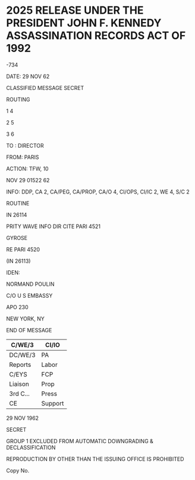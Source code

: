 # 2025 RELEASE UNDER THE PRESIDENT JOHN F. KENNEDY ASSASSINATION RECORDS ACT OF 1992

-734

DATE: 29 NOV 62

CLASSIFIED MESSAGE
SECRET

ROUTING

1
4

2
5

3
6

TO : DIRECTOR

FROM: PARIS

ACTION: TFW, 10

NOV 29 01522 62

INFO: DDP, CA 2, CA/PEG, CA/PROP, CA/O 4, CI/OPS, CI/IC 2,
WE 4, S/C 2

ROUTINE

IN 26114

PRITY WAVE INFO DIR CITE PARI 4521

GYROSE

RE PARI 4520

(IN 26113)

IDEN:

NORMAND POULIN

C/O U S EMBASSY

APO 230

NEW YORK, NY

END OF MESSAGE

| C/WE/3   | CI/IO   |
| -------- | ------- |
| DC/WE/3  | PA      |
| Reports  | Labor   |
| C/EYS    | FCP     |
| Liaison  | Prop    |
| 3rd C... | Press   |
| CE       | Support |

29 NOV 1962

SECRET

GROUP 1
EXCLUDED FROM AUTOMATIC DOWNGRADING & DECLASSIFICATION

REPRODUCTION BY OTHER THAN THE ISSUING OFFICE IS PROHIBITED

Copy No.
